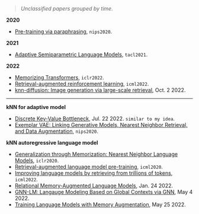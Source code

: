 
> _Unclassified papers grouped by time._

**2020**

- [Pre-training via paraphrasing](https://proceedings.neurips.cc/paper/2020/file/d6f1dd034aabde7657e6680444ceff62-Paper.pdf), `nips2020`.

**2021**

- [Adaptive Semiparametric Language Models](https://direct.mit.edu/tacl/article/doi/10.1162/tacl_a_00371/100688), `tacl2021`.

**2022**

- [Memorizing Transformers](https://arxiv.org/pdf/2203.08913.pdf), `iclr2022`.
- [Retrieval-augmented reinforcement learning](https://proceedings.mlr.press/v162/goyal22a/goyal22a.pdf), `icml2022`.
- [knn-diffusion: Image generation via large-scale retrieval](https://arxiv.org/pdf/2204.02849.pdf), Oct. 2 2022.

---

**kNN for adaptive model**

- [Discrete Key-Value Bottleneck](https://arxiv.org/pdf/2207.11240.pdf), Jul. 22 2022. `similar to my idea`.
- [Exemplar VAE: Linking Generative Models, Nearest Neighbor Retrieval, and Data Augmentation](https://proceedings.neurips.cc/paper/2020/file/63c17d596f401acb520efe4a2a7a01ee-Paper.pdf), `nips2020`.

**kNN autoregressive language model**

- [Generalization through Memorization: Nearest Neighbor Language Models](https://openreview.net/forum?id=HklBjCEKvH), `iclr2020`.
- [Retrieval-augmented language model pre-training](http://proceedings.mlr.press/v119/guu20a/guu20a.pdf), `icml2020`.
- [Improving language models by retrieving from trillions of tokens](https://proceedings.mlr.press/v162/borgeaud22a/borgeaud22a.pdf), `icml2022`.
- [Relational Memory-Augmented Language Models](https://aclanthology.org/2022.tacl-1.32/), Jan. 24 2022.
- [GNN-LM: Langauge Modeling Based on Global Contexts via GNN](https://arxiv.org/pdf/2110.08743.pdf), May 4 2022.
- [Training Language Models with Memory Augmentation](https://arxiv.org/pdf/2205.12674.pdf), May 25 2022.
